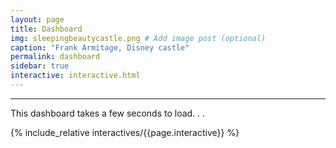 ```yaml
---
layout: page
title: Dashboard
img: sleepingbeautycastle.png # Add image post (optional)
caption: "Frank Armitage, Disney castle"
permalink: dashboard
sidebar: true
interactive: interactive.html
---
```

---

This dashboard takes a few seconds to load. . .

<!-- The below line includes the interactive figure. Do not change! j-->

{% include_relative interactives/{{page.interactive}} %}


